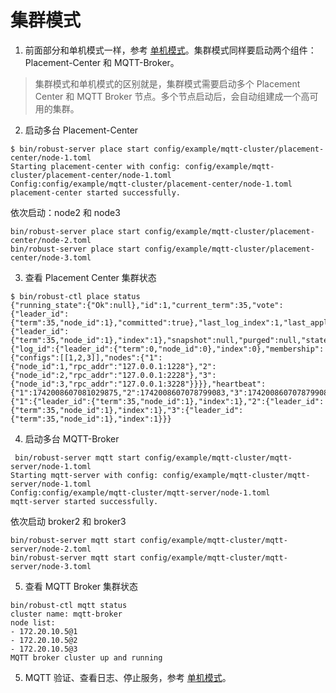 # 集群模式
1. 前面部分和单机模式一样，参考 [单机模式](Run-Single-Mode.md)。集群模式同样要启动两个组件：Placement-Center 和 MQTT-Broker。

> 集群模式和单机模式的区别就是，集群模式需要启动多个 Placement Center 和 MQTT Broker 节点。多个节点启动后，会自动组建成一个高可用的集群。

2. 启动多台 Placement-Center

```shell
$ bin/robust-server place start config/example/mqtt-cluster/placement-center/node-1.toml
Starting placement-center with config: config/example/mqtt-cluster/placement-center/node-1.toml
Config:config/example/mqtt-cluster/placement-center/node-1.toml
placement-center started successfully.
```

依次启动：node2 和 node3
```shell
bin/robust-server place start config/example/mqtt-cluster/placement-center/node-2.toml
bin/robust-server place start config/example/mqtt-cluster/placement-center/node-3.toml
```

3. 查看 Placement Center 集群状态
```
$ bin/robust-ctl place status
{"running_state":{"Ok":null},"id":1,"current_term":35,"vote":{"leader_id":{"term":35,"node_id":1},"committed":true},"last_log_index":1,"last_applied":{"leader_id":{"term":35,"node_id":1},"index":1},"snapshot":null,"purged":null,"state":"Leader","current_leader":1,"millis_since_quorum_ack":2,"last_quorum_acked":1742008607078799375,"membership_config":{"log_id":{"leader_id":{"term":0,"node_id":0},"index":0},"membership":{"configs":[[1,2,3]],"nodes":{"1":{"node_id":1,"rpc_addr":"127.0.0.1:1228"},"2":{"node_id":2,"rpc_addr":"127.0.0.1:2228"},"3":{"node_id":3,"rpc_addr":"127.0.0.1:3228"}}}},"heartbeat":{"1":1742008607081029875,"2":1742008607078799083,"3":1742008607078799083},"replication":{"1":{"leader_id":{"term":35,"node_id":1},"index":1},"2":{"leader_id":{"term":35,"node_id":1},"index":1},"3":{"leader_id":{"term":35,"node_id":1},"index":1}}}
```

4. 启动多台 MQTT-Broker

```shell
 bin/robust-server mqtt start config/example/mqtt-cluster/mqtt-server/node-1.toml
Starting mqtt-server with config: config/example/mqtt-cluster/mqtt-server/node-1.toml
Config:config/example/mqtt-cluster/mqtt-server/node-1.toml
mqtt-server started successfully.
```

依次启动 broker2 和 broker3
```
bin/robust-server mqtt start config/example/mqtt-cluster/mqtt-server/node-2.toml
bin/robust-server mqtt start config/example/mqtt-cluster/mqtt-server/node-3.toml
```

5. 查看 MQTT Broker 集群状态
```
bin/robust-ctl mqtt status
cluster name: mqtt-broker
node list:
- 172.20.10.5@1
- 172.20.10.5@2
- 172.20.10.5@3
MQTT broker cluster up and running
```

5. MQTT 验证、查看日志、停止服务，参考 [单机模式](./Run-Standalone-Mode.md)。